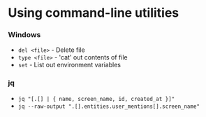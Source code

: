 # Using  command-line utilities
### Windows
- `del <file>` - Delete file
- `type <file>` - 'cat' out contents of file
- `set` - List out environment variables

### jq
- `jq "[.[] | { name, screen_name, id, created_at }]"`
- `jq --raw-output ".[].entities.user_mentions[].screen_name"`